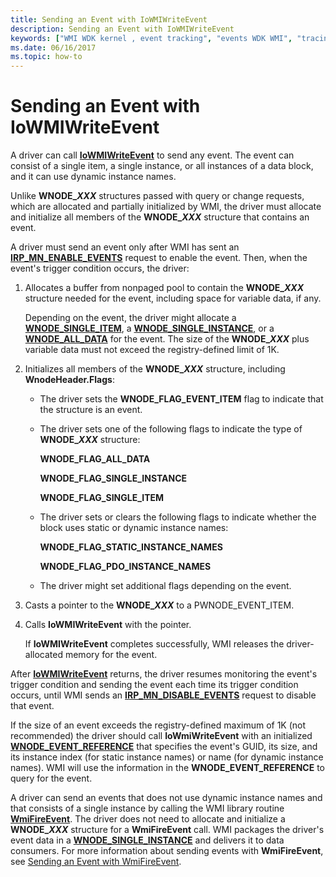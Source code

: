 ```yaml
---
title: Sending an Event with IoWMIWriteEvent
description: Sending an Event with IoWMIWriteEvent
keywords: ["WMI WDK kernel , event tracking", "events WDK WMI", "tracing WDK WMI", "sending WMI events", "event blocks WDK WMI", "notifications WDK WMI", "IoWMIWriteEvent", "dynamic instance names WDK WMI"]
ms.date: 06/16/2017
ms.topic: how-to
---
```


# Sending an Event with IoWMIWriteEvent





A driver can call [**IoWMIWriteEvent**](/windows-hardware/drivers/ddi/wdm/nf-wdm-iowmiwriteevent) to send any event. The event can consist of a single item, a single instance, or all instances of a data block, and it can use dynamic instance names.

Unlike **WNODE\_*XXX*** structures passed with query or change requests, which are allocated and partially initialized by WMI, the driver must allocate and initialize all members of the **WNODE\_*XXX*** structure that contains an event.

A driver must send an event only after WMI has sent an [**IRP\_MN\_ENABLE\_EVENTS**](./irp-mn-enable-events.md) request to enable the event. Then, when the event's trigger condition occurs, the driver:

1. Allocates a buffer from nonpaged pool to contain the **WNODE\_*XXX*** structure needed for the event, including space for variable data, if any.

   Depending on the event, the driver might allocate a [**WNODE\_SINGLE\_ITEM**](/windows-hardware/drivers/ddi/wmistr/ns-wmistr-tagwnode_single_item), a [**WNODE\_SINGLE\_INSTANCE**](/windows-hardware/drivers/ddi/wmistr/ns-wmistr-tagwnode_single_instance), or a [**WNODE\_ALL\_DATA**](/windows-hardware/drivers/ddi/wmistr/ns-wmistr-tagwnode_all_data) for the event. The size of the **WNODE\_*XXX*** plus variable data must not exceed the registry-defined limit of 1K.

2. Initializes all members of the **WNODE\_*XXX*** structure, including **WnodeHeader.Flags**:

   - The driver sets the **WNODE\_FLAG\_EVENT\_ITEM** flag to indicate that the structure is an event.

   - The driver sets one of the following flags to indicate the type of **WNODE\_*XXX*** structure:

     **WNODE\_FLAG\_ALL\_DATA**

     **WNODE\_FLAG\_SINGLE\_INSTANCE**

     **WNODE\_FLAG\_SINGLE\_ITEM**

   - The driver sets or clears the following flags to indicate whether the block uses static or dynamic instance names:

     **WNODE\_FLAG\_STATIC\_INSTANCE\_NAMES**

     **WNODE\_FLAG\_PDO\_INSTANCE\_NAMES**

   - The driver might set additional flags depending on the event.

3. Casts a pointer to the **WNODE\_*XXX*** to a PWNODE\_EVENT\_ITEM.

4. Calls **IoWMIWriteEvent** with the pointer.

   If **IoWMIWriteEvent** completes successfully, WMI releases the driver-allocated memory for the event.

After [**IoWMIWriteEvent**](/windows-hardware/drivers/ddi/wdm/nf-wdm-iowmiwriteevent) returns, the driver resumes monitoring the event's trigger condition and sending the event each time its trigger condition occurs, until WMI sends an [**IRP\_MN\_DISABLE\_EVENTS**](./irp-mn-disable-events.md) request to disable that event.

If the size of an event exceeds the registry-defined maximum of 1K (not recommended) the driver should call **IoWmiWriteEvent** with an initialized [**WNODE\_EVENT\_REFERENCE**](/windows-hardware/drivers/ddi/wmistr/ns-wmistr-tagwnode_event_reference) that specifies the event's GUID, its size, and its instance index (for static instance names) or name (for dynamic instance names). WMI will use the information in the **WNODE\_EVENT\_REFERENCE** to query for the event.

A driver can send an events that does not use dynamic instance names and that consists of a single instance by calling the WMI library routine [**WmiFireEvent**](/windows-hardware/drivers/ddi/wmilib/nf-wmilib-wmifireevent). The driver does not need to allocate and initialize a **WNODE\_*XXX*** structure for a **WmiFireEvent** call. WMI packages the driver's event data in a [**WNODE\_SINGLE\_INSTANCE**](/windows-hardware/drivers/ddi/wmistr/ns-wmistr-tagwnode_single_instance) and delivers it to data consumers. For more information about sending events with **WmiFireEvent**, see [Sending an Event with WmiFireEvent](sending-an-event-with-wmifireevent.md).

 

